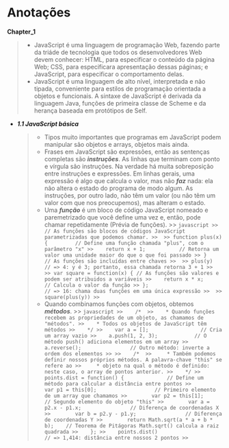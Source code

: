 # Anotações

**Chapter_1**

> - JavaScript é uma linguagem de programação Web, fazendo parte da triáde de tecnologia que todos os desenvolvedores Web devem conhecer: HTML, para especificar o conteúdo da página Web; CSS, para especificara apresentação dessas páginas; e JavaScript, para especificar o comportamento delas.
> - JavaScript é uma linguagem de alto nível, interpretada e não tipada, conveniente para estilos de programação orientada a objetos e funcionais. A sintaxe de JavaScript é derivada da linguagem Java, funções de primeira classe de Scheme e da herança baseada em protótipos de Self.

- ***1.1 JavaScript básica***
	> - Tipos muito importantes que programas em JavaScript podem manipular são objetos e arrays, objetos mais ainda.
	> - Frases em JavaScript são expressôes, então as sentenças completas são ***instruções***. As linhas que terminam com ponto e vírgula são instruções. Na verdade há muita sobreposição entre instruções e expressões. Em linhas gerais, uma expressão é algo que calcula o valor, mas não ***faz*** nada: ela não altera o estado do	programa de modo algum. As instruções, por outro lado, não têm um valor (ou não têm um valor com que nos preocupemos), mas alteram o estado.
	> - Uma ***função*** é um bloco de código JavaScript nomeado e paremetrizado que você define uma vez e, então, pode chamar repetidamente (Prévia de funções).
      >> ```javascript
      >> // As funções são blocos de códigos JavaScript parametrizadas que podemos chamar.
      >> 
      >> function plus(x) {			// Define uma função chamada "plus", com o parâmetro "x"
      >> 	return x + 1;			// Retorna um valor uma unidade maior do que o que foi passado
      >> }							// As funções são incluídas entre chaves
      >> 
      >> plus(y)						// => 4: y é 3; portanto, essa chamada retorna 3 + 1
      >> 
      >> var square = function(x) {	// As funções são valores e podem ser atribuidos a variáveis
      >> 	return x * x;			// Calcula o valor da função
      >> };							// => 16: chama duas funções em uma única expressão
      >> 
      >> square(plus(y))
      >> ```
    > - Quando combinamos funções com objetos, obtemos ***métodos***.
      >> ```javascript
	  >>	/* 
	  >>	* Quando funções recebem as propriedades de um objeto, as chamamos de "métodos".
	  >>	* Todos os objetos de JavaScript têm métodos
	  >>	*/
	  >>	var a = [];					// Cria um array vazio
	  >>	a.push(1, 2, 3);			// O método push() adiciona elementos em um array
	  >>	a.reverse();				// Outro método: inverte a ordem dos elementos
	  >>
	  >>	/* 
	  >>	 * Também podemos definir nossos próprios métodos. A palavra-chave "this" se refere ao
	  >>	 * objeto na qual o método é definido: neste caso, o array de pontos anterior.
	  >>	*/
	  >>	points.dist = function() {				// Define um método para calcular a distância entre pontos
	  >>		var p1 = this[0];					// Primeiro elemento de um array que chamamos
	  >>		var p2 = this[1];					// Segundo elemento do objeto "this"
	  >>		var a = p2.x - p1.x;				// Diferença de coordenadas X
	  >>		var b = p2.y - p1.y;				// Diferença de coordenadas Y
	  >>		return Math.sqrt(a * a + b * b);	// Teorema de Pitágoras Math.sqrt() calcula a raiz quadrada
	  >>	};
	  >>	points.dist()							// => 1,414: distância entre nossos 2 pontos
      >> ``` 